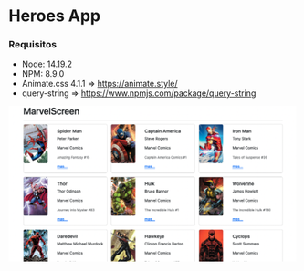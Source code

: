 # Heroes App

### Requisitos
- Node: 14.19.2
- NPM: 8.9.0
- Animate.css 4.1.1 => https://animate.style/
- query-string => https://www.npmjs.com/package/query-string

![screen](./readme_img.png)